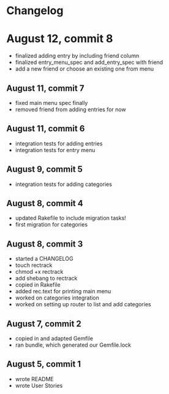 # Changelog

# August 12, commit 8
* finalized adding entry by including friend column
* finalized entry_menu_spec and add_entry_spec with friend
* add a new friend or choose an existing one from menu

## August 11, commit 7
* fixed main menu spec finally
* removed friend from adding entries for now

## August 11, commit 6
* integration tests for adding entries
* integration tests for entry menu

## August 9, commit 5
* integration tests for adding categories

## August 8, commit 4
* updated Rakefile to include migration tasks!
* first migration for categories

## August 8, commit 3
* started a CHANGELOG
* touch rectrack
* chmod +x rectrack
* add shebang to rectrack
* copied in Rakefile
* added rec.text for printing main menu
* worked on categories integration
* worked on setting up router to list and add categories

## August 7, commit 2
* copied in and adapted Gemfile
* ran bundle, which generated our Gemfile.lock

## August 5, commit 1
* wrote README
* wrote User Stories
